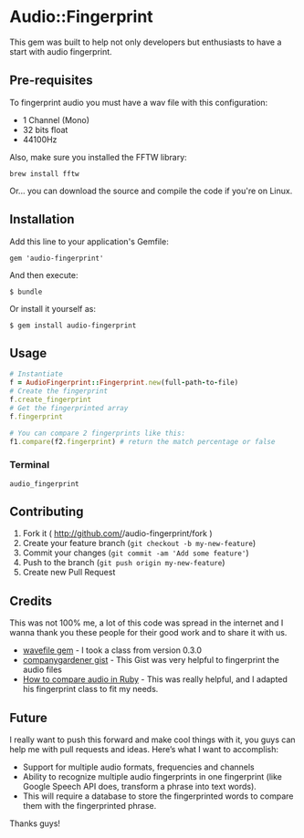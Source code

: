 # Audio::Fingerprint

This gem was built to help not only developers but enthusiasts to have a start with audio fingerprint. 

## Pre-requisites

To fingerprint audio you must have a wav file with this configuration:

- 1 Channel (Mono)
- 32 bits float
- 44100Hz

Also, make sure you installed the FFTW library:

```brew install fftw```

Or... you can download the source and compile the code if you're on Linux.

## Installation

Add this line to your application's Gemfile:

```gem 'audio-fingerprint'```

And then execute:

```$ bundle```

Or install it yourself as:

```$ gem install audio-fingerprint```

## Usage

```ruby
# Instantiate
f = AudioFingerprint::Fingerprint.new(full-path-to-file)
# Create the fingerprint
f.create_fingerprint
# Get the fingerprinted array
f.fingerprint

# You can compare 2 fingerprints like this:
f1.compare(f2.fingerprint) # return the match percentage or false
```

### Terminal

```audio_fingerprint```

## Contributing

1. Fork it ( http://github.com/<my-github-username>/audio-fingerprint/fork )
2. Create your feature branch (`git checkout -b my-new-feature`)
3. Commit your changes (`git commit -am 'Add some feature'`)
4. Push to the branch (`git push origin my-new-feature`)
5. Create new Pull Request

## Credits

This was not 100% me, a lot of this code was spread in the internet and I wanna thank you these people for their good work and to share it with us.

- [wavefile gem](https://github.com/jstrait/wavefile) - I took a class from version 0.3.0
- [companygardener gist](https://gist.github.com/companygardener/486711) - This Gist was very helpful to fingerprint the audio files
- [How to compare audio in Ruby](https://gist.github.com/companygardener/486711) - This was really helpful, and I adapted his fingerprint class to fit my needs.


## Future

I really want to push this forward and make cool things with it, you guys can help me with pull requests and ideas. Here’s what I want to accomplish:

- Support for multiple audio formats, frequencies and channels
- Ability to recognize multiple audio fingerprints in one fingerprint (like Google Speech API does, transform a phrase into text words).
 - This will require a database to store the fingerprinted words to compare them with the fingerprinted phrase.

Thanks guys!